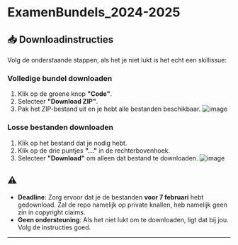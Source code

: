 # ExamenBundels_2024-2025


## 📥 Downloadinstructies
Volg de onderstaande stappen, als het je niet lukt is het echt een skillissue:

### **Volledige bundel downloaden**
1. Klik op de groene knop **"Code"**.
2. Selecteer **"Download ZIP"**.
3. Pak het ZIP-bestand uit en je hebt alle bestanden beschikbaar.
![image](https://github.com/user-attachments/assets/4d721576-2cf8-451c-96a0-9a63864c7028)

### **Losse bestanden downloaden**
1. Klik op het bestand dat je nodig hebt.
2. Klik op de drie puntjes **"..."** in de rechterbovenhoek.
3. Selecteer **"Download"** om alleen dat bestand te downloaden.
![image](https://github.com/user-attachments/assets/32219e2d-b2cc-4ac8-9b11-6b94d1e36b4e)

## ⚠️
- **Deadline**: Zorg ervoor dat je de bestanden **voor 7 februari** hebt gedownload. Zal de repo namelijk op private knallen, heb namelijk geen zin in copyright claims.
- **Geen ondersteuning**: Als het niet lukt om te downloaden, ligt dat bij jou. Volg de instructies goed.

---


